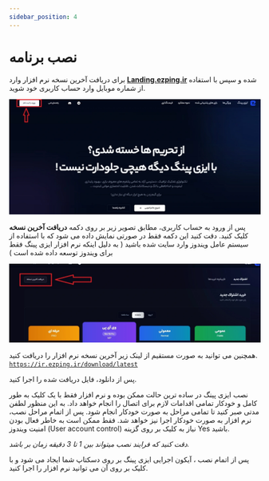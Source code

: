 ```yaml
---
sidebar_position: 4
---
```


# نصب برنامه


برای دریافت آخرین نسخه نرم افزار وارد **[Landing.ezping.ir](https://landing.ezping.ir/)** شده و سپس با استفاده از شماره موبایل وارد حساب کاربری خود شوید.

![winver-run](./img/login.webp)


پس از ورود به حساب کاربری، مطابق تصویر زیر بر روی دکمه **دریافت آخرین نسخه** کلیک کنید.
دقت کنید این دکمه فقط در صورتی نمایش داده می شود که با استفاده از سیستم عامل ویندوز وارد سایت شده باشید ( به دلیل اینکه نرم افزار ایزی پینگ فقط برای ویندوز توسعه داده شده است )

![winver-run](./img/download-app.webp)

همچنین می توانید به صورت مستقیم از لینک زیر آخرین نسخه نرم افزار را دریافت کنید.
[`https://ir.ezping.ir/download/latest`](https://ir.ezping.ir/download/latest)



پس از دانلود، فایل دریافت شده را اجرا کنید.


نصب ایزی پینگ در ساده ترین حالت ممکن بوده و نرم افزار فقط با یک کلیک به طور کامل و خودکار تمامی اقدامات لازم برای اتصال را انجام خواهد داد. به این منظور لطفن مدتی صبر کنید تا تمامی مراحل به صورت خودکار انجام شود. پس از اتمام مراحل نصب، نرم افزار به صورت خودکار اجرا نیز خواهد شد. فقط ممکن است به خاطر فعال بودن امنیت ویندوز (User account control) نیاز به کلیک بر روی گزینه Yes باشید.



_دقت کنید که فرایند نصب میتواند بین 1 تا 3 دقیقه زمان بر باشد._


پس از اتمام نصب ، آیکون اجرایی ایزی پینگ بر روی دسکتاپ شما ایجاد می شود و با کلیک بر روی آن می توانید نرم افزار را اجرا کنید.
